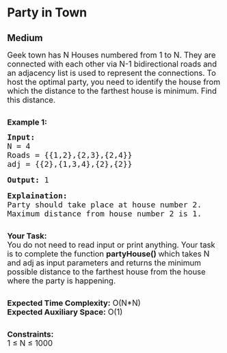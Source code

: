 # Party in Town
## Medium 
<div class="problem-statement">
                <p></p><p><span style="font-size:18px">Geek town has N Houses numbered from 1 to N. They are connected with each other via N-1 bidirectional roads and an adjacency list is used to represent the connections. To host the optimal party, you need to identify&nbsp;the house from which the distance to the farthest house is&nbsp;minimum. Find this&nbsp;distance.</span></p>

<p><br>
<strong><span style="font-size:18px">Example 1:</span></strong></p>

<pre><span style="font-size:18px"><strong>Input: </strong>
N = 4
Roads = {{1,2},{2,3},{2,4}} 
adj = {{2},{1,3,4},{2},{2}} </span>

<span style="font-size:18px"><strong>Output:</strong> 1</span>

<span style="font-size:18px"><strong>Explaination:</strong> 
<img alt="" src="https://media.geeksforgeeks.org/img-practice/ScreenShot2022-05-02at4-1651489722.png" class="img-responsive">
Party should take place at house number 2. 
Maximum distance from house number 2 is 1.</span></pre>

<p><br>
<span style="font-size:18px"><strong>Your Task:</strong><br>
You do not need to read input or print anything. Your task is to complete the function <strong>partyHouse() </strong>which takes N and adj as input parameters and returns the minimum possible distance to the farthest house from the house where the party is happening.</span></p>

<p><br>
<span style="font-size:18px"><strong>Expected Time Complexity:</strong> O(N*N)<br>
<strong>Expected Auxiliary Space:</strong> O(1)</span></p>

<p><br>
<span style="font-size:18px"><strong>Constraints:</strong><br>
1 ≤ N ≤ 1000</span></p>
 <p></p>
            </div>